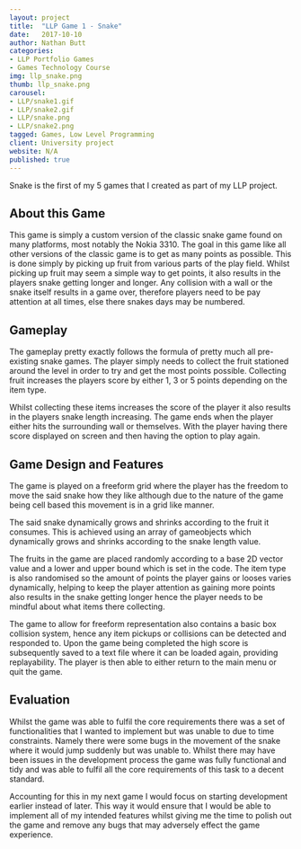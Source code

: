 ```yaml
---
layout: project
title:  "LLP Game 1 - Snake"
date:   2017-10-10
author: Nathan Butt
categories:
- LLP Portfolio Games
- Games Technology Course
img: llp_snake.png
thumb: llp_snake.png
carousel:
- LLP/snake1.gif
- LLP/snake2.gif
- LLP/snake.png
- LLP/snake2.png
tagged: Games, Low Level Programming
client: University project
website: N/A
published: true
---
```


Snake is the first of my 5 games that I created as part of my LLP project.

## About this Game

This game is simply a custom version of the classic snake game found on many platforms, most notably the Nokia 3310.
The goal in this game like all other versions of the classic game is to get as many points as possible.
This is done simply by picking up fruit from various parts of the play field. Whilst picking up fruit may seem a simple way to get points, it also results in the players snake getting longer and longer. Any collision with a wall or the snake itself results in  a game over, therefore players need to be pay attention at all times, else there snakes days may be numbered.

## Gameplay
The gameplay pretty exactly follows the formula of pretty much all pre-existing snake games. The player simply needs to collect the fruit stationed around the level in order to try and get the most points possible. Collecting fruit increases the players score by either 1, 3 or 5 points depending on the item type.

Whilst collecting these items increases the score of the player it also results in the players snake length increasing. The game ends when the player either hits the surrounding wall or themselves. With the player having there score displayed on screen and then having the option to play again.

## Game Design and Features

The game is played on a freeform grid where the player has the freedom to move the said snake how they like although due to the nature of the game being cell based this movement is in a grid like manner.

The said snake dynamically grows and shrinks according to the fruit it consumes. This is achieved using an array of gameobjects which dynamically grows and shrinks according to the snake length value.

The fruits in the game are placed randomly according to a base 2D vector value and a lower and upper bound which is set in the code. The item type is also randomised so the amount of points the player gains or looses varies dynamically, helping to keep the player attention as gaining more points also results in the snake getting longer hence the player needs to be mindful about what items there collecting.

The game to allow for freeform representation also contains a basic box collision system, hence any item pickups or collisions can be detected and responded to. Upon the game being completed the high score is subsequently saved to a text file where it can be loaded again, providing replayability. The player is then able to either return to the main menu or quit the game.

## Evaluation
Whilst the game was able to fulfil the core requirements there was a set of functionalities that I wanted to implement but was unable to due to time constraints. Namely there were some bugs in the movement of the snake where it would jump suddenly but was unable to. Whilst there may have been issues in the development process the game was fully functional and tidy and was able to fulfil all the core requirements of this task to a decent standard.

Accounting for this in my next game I would focus on starting development earlier instead of later. This way it would ensure that I would be able to implement all of my intended features whilst giving me the time to polish out the game and remove any bugs that may adversely effect the game experience.

